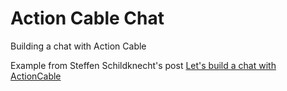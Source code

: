 # Action Cable Chat
Building a chat with Action Cable

Example from Steffen Schildknecht's post [Let's build a chat with ActionCable](https://www.zweitag.de/en/blog/technology/lets-build-a-chat-with-actioncable?utm_source=rubyweekly&utm_medium=email)
